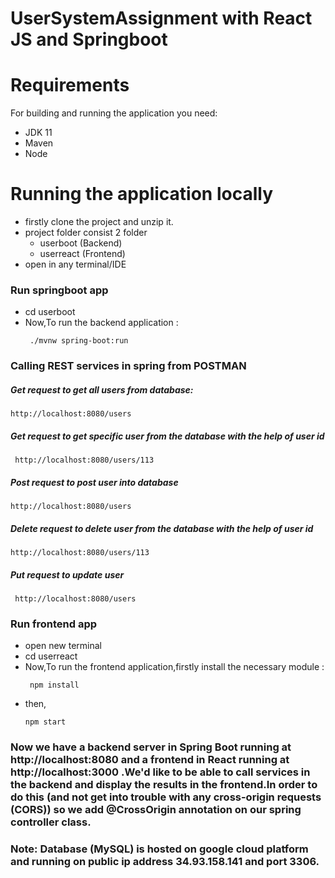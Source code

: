 # UserSystemAssignment with React JS and Springboot

# Requirements

For building and running the application you need:

- JDK 11
- Maven
- Node

# Running the application locally

- firstly clone the project and unzip it.
- project folder consist 2 folder
  - userboot (Backend)
  - userreact (Frontend)
- open in any terminal/IDE

### Run springboot app

- cd userboot
- Now,To run the backend application :
  ```
   ./mvnw spring-boot:run
  ```


### Calling REST services in spring from POSTMAN
 
##### Get request to get all users from database:

 ```
 http://localhost:8080/users
 ```

##### Get request to get specific user from the database with the help of user id
 
 ```
  http://localhost:8080/users/113 
 ```
 
##### Post request to post user into database 
 
 ```
 http://localhost:8080/users
 ```

##### Delete request to delete user from the database with the help of user id

 ```
 http://localhost:8080/users/113
 ```
##### Put request to update user
 
 ```
  http://localhost:8080/users
 ```

### Run frontend app

- open new terminal
- cd userreact
- Now,To run the frontend application,firstly install the necessary module :
  ```
   npm install
  ```
- then,
  ```
  npm start
  ``` 
 
 ### Now we have a backend server in Spring Boot running at http://localhost:8080 and a frontend in React running at http://localhost:3000 .We'd like to be able to call services in the backend and display the results in the frontend.In order to do this (and not get into trouble with any cross-origin requests (CORS)) so we add @CrossOrigin annotation on our spring controller class. 

### Note: Database (MySQL) is hosted on google cloud platform and running on public ip address 34.93.158.141 and port 3306.
